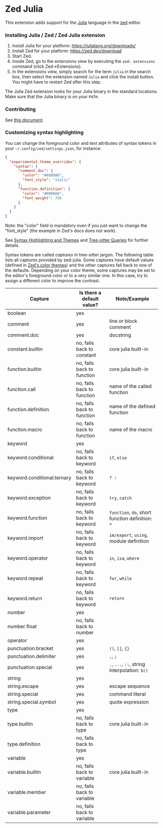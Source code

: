 # Zed Julia

This extension adds support for the [Julia](https://julialang.org/) language in
the [zed](https://zed.dev) editor.


### Installing Julia / Zed / Zed Julia extension
1. Install Julia for your platform: https://julialang.org/downloads/
2. Install Zed for your platform: https://zed.dev/download
3. Start Zed.
4. Inside Zed, go to the extensions view by
executing the ``zed: extensions`` command (click Zed->Extensions).
5. In the extensions view, simply search for the term ``julia`` in the search box, then select the extension named ``Julia`` and click the install button. You might have to restart Zed after this step.

The Julia Zed extension looks for your Julia binary in the standard locations.
Make sure that the Julia binary is on your ``PATH``.


### Contributing

See [this document](./CONTRIBUTING.md).


### Customizing syntax highlighting

You can change the foreground color and text attributes of syntax tokens in your `~/.config/zed/settings.json`, for instance:

```json
{
  "experimental.theme_overrides": {
    "syntax": {
      "comment.doc": {
        "color": "#808080",
        "font_style": "italic"
      },
      "function.definition": {
        "color": "#0000AA",
        "font_weight": 700
      }
    }
  }
}
```
Note: the "color" field is mandatory even if you just want to change the "font_style" (the example in Zed's docs does not work).

See [Syntax Highlighting and Themes](https://zed.dev/docs/configuring-languages#syntax-highlighting-and-themes) and [Tree-sitter Queries](https://zed.dev/docs/extensions/languages#tree-sitter-queries) for further details.

Syntax tokens are called *captures* in tree-sitter jargon. The following table lists all captures provided by zed-julia. Some captures have default values (defined in [Zed's color themes](https://github.com/zed-industries/zed/blob/main/assets/themes/)) and the other captures fall back to one of the defaults. Depending on your color theme, some captures may be set to the editor's foreground color or to a very similar one. In this case, try to assign a different color to improve the contrast. 

| Capture | Is there a default value? | Note/Example | 
| ------- | ------------------------- | ------------ |
| boolean | yes |
| comment | yes | line or block comment |
| comment.doc | yes | docstring |
| constant.builtin | no, falls back to constant | core julia built-in |
| function.builtin | no, falls back to function | core julia built-in |
| function.call | no, falls back to function | name of the called function |
| function.definition | no, falls back to function | name of the defined function |
| function.macro | no, falls back to function | name of the macro |
| keyword | yes |
| keyword.conditional | no, falls back to keyword | `if`, `else` |
| keyword.conditional.ternary | no, falls back to keyword | `? :` |
| keyword.exception | no, falls back to keyword | `try`, `catch` |
| keyword.function | no, falls back to keyword | `function`, `do`, short function definition: `=` |
| keyword.import | no, falls back to keyword | `im/export`, `using`, module definition |
| keyword.operator | no, falls back to keyword | `in`, `isa`, `where` |
| keyword.repeat | no, falls back to keyword | `for`, `while` |
| keyword.return | no, falls back to keyword | `return` |
| number | yes |
| number.float | no, falls back to number |
| operator | yes |
| punctuation.bracket | yes | `()`, `[]`, `{}` |
| punctuation.delimiter | yes | `,`, `;` |
| punctuation.special | yes | `.`, `...`, `::`, string interpolation: `$()` |
| string | yes |
| string.escape | yes | escape sequence |
| string.special | yes | command literal |
| string.special.symbol | yes | quote expression |
| type | yes |
| type.builtin | no, falls back to type | core julia built-in |
| type.definition | no, falls back to type |
| variable | yes |
| variable.builtin | no, falls back to variable | core julia built-in |
| variable.member | no, falls back to variable |
| variable.parameter | no, falls back to variable |
